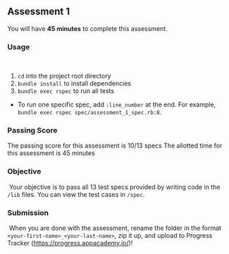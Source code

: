 ## Assessment 1

You will have **45 minutes** to complete this assessment.
​
### Usage
​
1. `cd` into the project root directory
2. `bundle install` to install dependencies
3. `bundle exec rspec` to run all tests
​
* To run one specific spec, add `:line_number` at the end.  For example,
  `bundle exec rspec spec/assessment_1_spec.rb:8`.
​
### Passing Score

The passing score for this assessment is 10/13 specs
The allotted time for this assessment is 45 minutes

### Objective
​
Your objective is to pass all 13 test specs provided by writing code in the `/lib` files. You can view the test cases in `/spec`.
​
### Submission
​
When you are done with the assessment, rename the folder in the format `<your-first-name>_<your-last-name>`, zip it up, and upload to Progress Tracker (https://progress.appacademy.io/)!